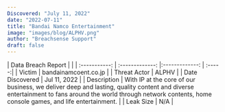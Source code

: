 ```yaml
---
Discovered: "July 11, 2022"
date: "2022-07-11"
title: "Bandai Namco Entertainment"
image: "images/blog/ALPHV.png"
author: "Breachsense Support"
draft: false
---
```


| Data Breach Report         |              | 
| :-----------: | :-------------:   |:-------------:    | :-----:|
| Victim    | bandainamcoent.co.jp      | 
| Threat Actor    | ALPHV      | 
| Date Discovered    | Jul 11, 2022      | 
| Description    | With IP at the core of our business, we deliver deep and lasting, quality content and diverse entertainment to fans around the world through network contents, home console games, and life entertainment.       | 
| Leak Size    | N/A      | 

